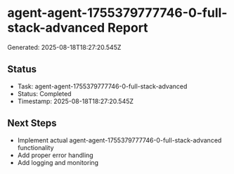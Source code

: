 # agent-agent-1755379777746-0-full-stack-advanced Report

Generated: 2025-08-18T18:27:20.545Z

## Status
- Task: agent-agent-1755379777746-0-full-stack-advanced
- Status: Completed
- Timestamp: 2025-08-18T18:27:20.545Z

## Next Steps
- Implement actual agent-agent-1755379777746-0-full-stack-advanced functionality
- Add proper error handling
- Add logging and monitoring
